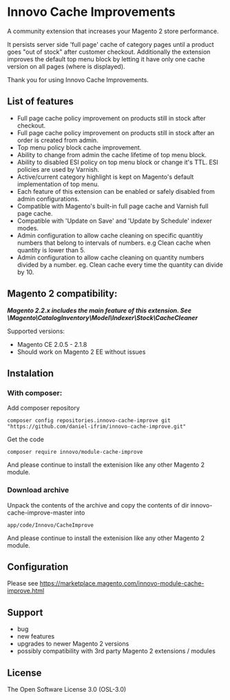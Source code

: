# Innovo Cache Improvements

A community extension that increases your Magento 2 store performance.

It persists server side 'full page' cache of category pages until a product goes "out of stock" after customer checkout. Additionally the extension improves the default top menu block by letting it have only one cache version on all pages (where is displayed).

Thank you for using Innovo Cache Improvements.

## List of features
* Full page cache policy improvement on products still in stock after checkout.
* Full page cache policy improvement on products still in stock after an order is created from admin.
* Top menu policy block cache improvement.
* Ability to change from admin the cache lifetime of top menu block.
* Ability to disabled ESI policy on top menu block or change it's TTL. ESI policies are used by Varnish.
* Active/current category highlight is kept on Magento's default implementation of top menu.
* Each feature of this extension can be enabled or safely disabled from admin configurations.
* Compatible with Magento's built-in full page cache and Varnish full page cache.
* Compatible with 'Update on Save' and 'Update by Schedule' indexer modes.
* Admin configuration to allow cache cleaning on specific quantitiy numbers that belong to intervals of numbers. e.g Clean cache when quantity is lower than 5.
* Admin configuration to allow cache cleaning on quantity numbers divided by a number. eg. Clean cache every time the quantity can divide by 10.

## Magento 2 compatibility:

***Magento 2.2.x includes the main feature of this extension. See \Magento\CatalogInventory\Model\Indexer\Stock\CacheCleaner***

Supported versions:
 * Magento CE 2.0.5 - 2.1.8
 * Should work on Magento 2 EE without issues

## Instalation

### With composer:

Add composer repository
```
composer config repositories.innovo-cache-improve git "https://github.com/daniel-ifrim/innovo-cache-improve.git"
```

Get the code
```
composer require innovo/module-cache-improve
```

And please continue to install the extenision like any other Magento 2 module.

### Download archive

Unpack the contents of the archive and copy the contents of dir innovo-cache-improve-master into
```
app/code/Innovo/CacheImprove
```

And please continue to install the extenision like any other Magento 2 module.

## Configuration

Please see https://marketplace.magento.com/innovo-module-cache-improve.html

## Support

* bug
* new features
* upgrades to newer Magento 2 versions
* possibly compatibility with 3rd party Magento 2 extensions / modules

## License

The Open Software License 3.0 (OSL-3.0)
